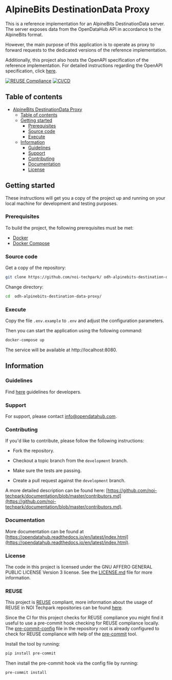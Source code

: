 <!--
SPDX-FileCopyrightText: NOI Techpark <digital@noi.bz.it>

SPDX-License-Identifier: CC0-1.0
-->

# AlpineBits DestinationData Proxy

This is a reference implementation for an AlpineBits DestinationData server. The server exposes data from the OpenDataHub API in accordance to the AlpineBits format.

However, the main purpose of this application is to operate as proxy to forward requests to the dedicated versions of the reference implementation.

Additionally, this project also hosts the OpenAPI specification of the reference implementation. For detailed instructions regarding the OpenAPI specification, click [here](./openapi).

[![REUSE Compliance](https://github.com/noi-techpark/odh-alpinebits-destination-data-proxy/actions/workflows/reuse.yml/badge.svg)](https://github.com/noi-techpark/odh-docs/wiki/REUSE#badges)
[![CI/CD](https://github.com/noi-techpark/odh-alpinebits-destination-data-proxy/actions/workflows/main.yml/badge.svg)](https://github.com/noi-techpark/odh-alpinebits-destination-data-proxy/actions/workflows/main.yml)

## Table of contents

- [AlpineBits DestinationData Proxy](#alpinebits-destinationdata-proxy)
  - [Table of contents](#table-of-contents)
  - [Getting started](#getting-started)
    - [Prerequisites](#prerequisites)
    - [Source code](#source-code)
    - [Execute](#execute)
  - [Information](#information)
    - [Guidelines](#guidelines)
    - [Support](#support)
    - [Contributing](#contributing)
    - [Documentation](#documentation)
    - [License](#license)

## Getting started

These instructions will get you a copy of the project up and running on your local machine for development and testing purposes.

### Prerequisites

To build the project, the following prerequisites must be met:

- [Docker](https://www.docker.com/)
- [Docker Compose](https://docs.docker.com/compose/)

### Source code

Get a copy of the repository:

```bash
git clone https://github.com/noi-techpark/ odh-alpinebits-destination-data-proxy.git
```

Change directory:

```bash
cd  odh-alpinebits-destination-data-proxy/
```

### Execute

Copy the file `.env.example` to `.env` and adjust the configuration parameters.

Then you can start the application using the following command:

```bash
docker-compose up
```

The service will be available at http://localhost:8080.

## Information

### Guidelines

Find [here](https://opendatahub.readthedocs.io/en/latest/guidelines.html) guidelines for developers.

### Support

For support, please contact [info@opendatahub.com](mailto:info@opendatahub.com).

### Contributing

If you'd like to contribute, please follow the following instructions:

- Fork the repository.

- Checkout a topic branch from the `development` branch.

- Make sure the tests are passing.

- Create a pull request against the `development` branch.

A more detailed description can be found here: [https://github.com/noi-techpark/documentation/blob/master/contributors.md](https://github.com/noi-techpark/documentation/blob/master/contributors.md).

### Documentation

More documentation can be found at [https://opendatahub.readthedocs.io/en/latest/index.html](https://opendatahub.readthedocs.io/en/latest/index.html).

### License

The code in this project is licensed under the GNU AFFERO GENERAL PUBLIC LICENSE Version 3 license. See the [LICENSE.md](LICENSE.md) file for more information.

### REUSE

This project is [REUSE](https://reuse.software) compliant, more information about the usage of REUSE in NOI Techpark repositories can be found [here](https://github.com/noi-techpark/odh-docs/wiki/Guidelines-for-developers-and-licenses#guidelines-for-contributors-and-new-developers).

Since the CI for this project checks for REUSE compliance you might find it useful to use a pre-commit hook checking for REUSE compliance locally. The [pre-commit-config](.pre-commit-config.yaml) file in the repository root is already configured to check for REUSE compliance with help of the [pre-commit](https://pre-commit.com) tool.

Install the tool by running:
```bash
pip install pre-commit
```
Then install the pre-commit hook via the config file by running:
```bash
pre-commit install
```
